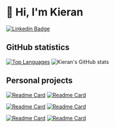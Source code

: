 # 👋 Hi, I'm Kieran

[![Linkedin Badge](https://img.shields.io/badge/-kieranpotts-blue?style=flat-square&logo=Linkedin&logoColor=white&link=https://www.linkedin.com/in/kieranpotts/)](https://www.linkedin.com/in/kieranpotts/)

## GitHub statistics

[![Top Languages](https://github-readme-stats.vercel.app/api/top-langs/?username=kieranpotts&layout=donut&custom_title=Languages)](https://github.com/kieranpotts)
![Kieran's GitHub stats](https://github-readme-stats.vercel.app/api?username=kieranpotts&show_icons=true&hide_rank=true&custom_title=Activity)

## Personal projects

[![Readme Card](https://github-readme-stats.vercel.app/api/pin/?username=kieranpotts&repo=bootstrap)](https://github.com/kieranpotts/bootstrap)
[![Readme Card](https://github-readme-stats.vercel.app/api/pin/?username=kieranpotts&repo=actions)](https://github.com/kieranpotts/actions)

[![Readme Card](https://github-readme-stats.vercel.app/api/pin/?username=kieranpotts&repo=dotfiles)](https://github.com/kieranpotts/dotfiles)
[![Readme Card](https://github-readme-stats.vercel.app/api/pin/?username=kieranpotts&repo=devtools)](https://github.com/kieranpotts/devtools)

[![Readme Card](https://github-readme-stats.vercel.app/api/pin/?username=kieranpotts&repo=ocean)](https://github.com/kieranpotts/ocean)
[![Readme Card](https://github-readme-stats.vercel.app/api/pin/?username=kieranpotts&repo=rfcs)](https://github.com/kieranpotts/rfcs)
